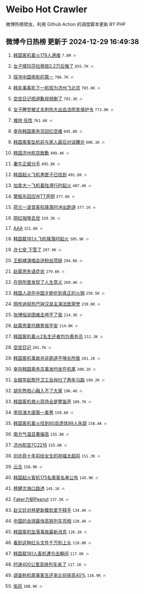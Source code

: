 # Weibo Hot Crawler 



微博热榜爬虫，利用 Github Action 的调度脚本更新 BY PHP 


## 微博今日热榜 更新于 2024-12-29 16:49:38 
1. [韩国客机着火179人遇难](https://s.weibo.com/weibo?q=%23%E9%9F%A9%E5%9B%BD%E5%AE%A2%E6%9C%BA%E7%9D%80%E7%81%AB179%E4%BA%BA%E9%81%87%E9%9A%BE%23&t=31&band_rank=1&Refer=top) `7.8M 🔥` 

1. [女子撞玛莎拉蒂赔3.2万后悔了](https://s.weibo.com/weibo?q=%23%E5%A5%B3%E5%AD%90%E6%92%9E%E7%8E%9B%E8%8E%8E%E6%8B%89%E8%92%82%E8%B5%943.2%E4%B8%87%E5%90%8E%E6%82%94%E4%BA%86%23&t=31&band_rank=2&Refer=top) `855.7K 🔥` 

1. [探寻中国电影的第一](https://s.weibo.com/weibo?q=%23%E6%8E%A2%E5%AF%BB%E4%B8%AD%E5%9B%BD%E7%94%B5%E5%BD%B1%E7%9A%84%E7%AC%AC%E4%B8%80%23&t=31&band_rank=3&Refer=top) `786.7K 🔥` 

1. [韩失事客机下一航班为济州飞北京](https://s.weibo.com/weibo?q=%23%E9%9F%A9%E5%A4%B1%E4%BA%8B%E5%AE%A2%E6%9C%BA%E4%B8%8B%E4%B8%80%E8%88%AA%E7%8F%AD%E4%B8%BA%E6%B5%8E%E5%B7%9E%E9%A3%9E%E5%8C%97%E4%BA%AC%23&t=31&band_rank=4&Refer=top) `783.8K 🔥` 

1. [空空日记把道歉视频删了](https://s.weibo.com/weibo?q=%23%E7%A9%BA%E7%A9%BA%E6%97%A5%E8%AE%B0%E6%8A%8A%E9%81%93%E6%AD%89%E8%A7%86%E9%A2%91%E5%88%A0%E4%BA%86%23&t=31&band_rank=5&Refer=top) `783.3K 🔥` 

1. [女子睡觉被丈夫刺伤大出血法院发保护令](https://s.weibo.com/weibo?q=%23%E5%A5%B3%E5%AD%90%E7%9D%A1%E8%A7%89%E8%A2%AB%E4%B8%88%E5%A4%AB%E5%88%BA%E4%BC%A4%E5%A4%A7%E5%87%BA%E8%A1%80%E6%B3%95%E9%99%A2%E5%8F%91%E4%BF%9D%E6%8A%A4%E4%BB%A4%23&t=31&band_rank=6&Refer=top) `773.0K 🔥` 

1. [难哄 任性](https://s.weibo.com/weibo?q=%E9%9A%BE%E5%93%84%20%E4%BB%BB%E6%80%A7&t=31&band_rank=7&Refer=top) `761.6K 🔥` 

1. [幸存韩国乘务员回忆空难](https://s.weibo.com/weibo?q=%23%E5%B9%B8%E5%AD%98%E9%9F%A9%E5%9B%BD%E4%B9%98%E5%8A%A1%E5%91%98%E5%9B%9E%E5%BF%86%E7%A9%BA%E9%9A%BE%23&t=31&band_rank=8&Refer=top) `695.8K 🔥` 

1. [韩国乘客坠机前与家人最后对话曝光](https://s.weibo.com/weibo?q=%23%E9%9F%A9%E5%9B%BD%E4%B9%98%E5%AE%A2%E5%9D%A0%E6%9C%BA%E5%89%8D%E4%B8%8E%E5%AE%B6%E4%BA%BA%E6%9C%80%E5%90%8E%E5%AF%B9%E8%AF%9D%E6%9B%9D%E5%85%89%23&t=31&band_rank=9&Refer=top) `606.1K 🔥` 

1. [韩国济州航空致歉](https://s.weibo.com/weibo?q=%23%E9%9F%A9%E5%9B%BD%E6%B5%8E%E5%B7%9E%E8%88%AA%E7%A9%BA%E8%87%B4%E6%AD%89%23&t=31&band_rank=10&Refer=top) `499.4K 🔥` 

1. [秦牛正威分手](https://s.weibo.com/weibo?q=%E7%A7%A6%E7%89%9B%E6%AD%A3%E5%A8%81%E5%88%86%E6%89%8B&t=31&band_rank=11&Refer=top) `495.8K 🔥` 

1. [韩国起火飞机黑匣子已找到](https://s.weibo.com/weibo?q=%23%E9%9F%A9%E5%9B%BD%E8%B5%B7%E7%81%AB%E9%A3%9E%E6%9C%BA%E9%BB%91%E5%8C%A3%E5%AD%90%E5%B7%B2%E6%89%BE%E5%88%B0%23&t=31&band_rank=12&Refer=top) `491.6K 🔥` 

1. [加拿大一飞机着陆滑行时起火](https://s.weibo.com/weibo?q=%23%E5%8A%A0%E6%8B%BF%E5%A4%A7%E4%B8%80%E9%A3%9E%E6%9C%BA%E7%9D%80%E9%99%86%E6%BB%91%E8%A1%8C%E6%97%B6%E8%B5%B7%E7%81%AB%23&t=31&band_rank=13&Refer=top) `407.4K 🔥` 

1. [樊振东回应WTT声明](https://s.weibo.com/weibo?q=%23%E6%A8%8A%E6%8C%AF%E4%B8%9C%E5%9B%9E%E5%BA%94WTT%E5%A3%B0%E6%98%8E%23&t=31&band_rank=14&Refer=top) `377.6K 🔥` 

1. [荷兰一波音客机降落时冲出跑道](https://s.weibo.com/weibo?q=%23%E8%8D%B7%E5%85%B0%E4%B8%80%E6%B3%A2%E9%9F%B3%E5%AE%A2%E6%9C%BA%E9%99%8D%E8%90%BD%E6%97%B6%E5%86%B2%E5%87%BA%E8%B7%91%E9%81%93%23&t=31&band_rank=15&Refer=top) `377.1K 🔥` 

1. [网红咖啡去世](https://s.weibo.com/weibo?q=%23%E7%BD%91%E7%BA%A2%E5%92%96%E5%95%A1%E5%8E%BB%E4%B8%96%23&t=31&band_rank=16&Refer=top) `329.3K 🔥` 

1. [AAA](https://s.weibo.com/weibo?q=AAA&t=31&band_rank=17&Refer=top) `321.6K 🔥` 

1. [韩国载181人飞机降落时起火](https://s.weibo.com/weibo?q=%23%E9%9F%A9%E5%9B%BD%E8%BD%BD181%E4%BA%BA%E9%A3%9E%E6%9C%BA%E9%99%8D%E8%90%BD%E6%97%B6%E8%B5%B7%E7%81%AB%23&t=31&band_rank=18&Refer=top) `305.9K 🔥` 

1. [许七安 下雪了](https://s.weibo.com/weibo?q=%E8%AE%B8%E4%B8%83%E5%AE%89%20%E4%B8%8B%E9%9B%AA%E4%BA%86&t=31&band_rank=19&Refer=top) `297.9K 🔥` 

1. [王鹤棣演唱会送粉丝项链](https://s.weibo.com/weibo?q=%23%E7%8E%8B%E9%B9%A4%E6%A3%A3%E6%BC%94%E5%94%B1%E4%BC%9A%E9%80%81%E7%B2%89%E4%B8%9D%E9%A1%B9%E9%93%BE%23&t=31&band_rank=20&Refer=top) `294.6K 🔥` 

1. [赵露思失语症状](https://s.weibo.com/weibo?q=%23%E8%B5%B5%E9%9C%B2%E6%80%9D%E5%A4%B1%E8%AF%AD%E7%97%87%E7%8A%B6%23&t=31&band_rank=21&Refer=top) `279.6K 🔥` 

1. [在厕所里发现了人生意义](https://s.weibo.com/weibo?q=%E5%9C%A8%E5%8E%95%E6%89%80%E9%87%8C%E5%8F%91%E7%8E%B0%E4%BA%86%E4%BA%BA%E7%94%9F%E6%84%8F%E4%B9%89&t=31&band_rank=22&Refer=top) `269.4K 🔥` 

1. [韩国人说在中国才能吃到真正的火锅](https://s.weibo.com/weibo?q=%23%E9%9F%A9%E5%9B%BD%E4%BA%BA%E8%AF%B4%E5%9C%A8%E4%B8%AD%E5%9B%BD%E6%89%8D%E8%83%BD%E5%90%83%E5%88%B0%E7%9C%9F%E6%AD%A3%E7%9A%84%E7%81%AB%E9%94%85%23&t=31&band_rank=23&Refer=top) `250.5K 🔥` 

1. [网传迪丽热巴钟汉良主演法医荣誉](https://s.weibo.com/weibo?q=%23%E7%BD%91%E4%BC%A0%E8%BF%AA%E4%B8%BD%E7%83%AD%E5%B7%B4%E9%92%9F%E6%B1%89%E8%89%AF%E4%B8%BB%E6%BC%94%E6%B3%95%E5%8C%BB%E8%8D%A3%E8%AA%89%23&t=31&band_rank=24&Refer=top) `239.8K 🔥` 

1. [张博恒说困难击垮不了我](https://s.weibo.com/weibo?q=%E5%BC%A0%E5%8D%9A%E6%81%92%E8%AF%B4%E5%9B%B0%E9%9A%BE%E5%87%BB%E5%9E%AE%E4%B8%8D%E4%BA%86%E6%88%91&t=31&band_rank=25&Refer=top) `214.3K 🔥` 

1. [赵露思委托魏笑报平安](https://s.weibo.com/weibo?q=%E8%B5%B5%E9%9C%B2%E6%80%9D%E5%A7%94%E6%89%98%E9%AD%8F%E7%AC%91%E6%8A%A5%E5%B9%B3%E5%AE%89&t=31&band_rank=26&Refer=top) `214.0K 🔥` 

1. [韩国客机着火2名生还者均为乘务员](https://s.weibo.com/weibo?q=%23%E9%9F%A9%E5%9B%BD%E5%AE%A2%E6%9C%BA%E7%9D%80%E7%81%AB2%E5%90%8D%E7%94%9F%E8%BF%98%E8%80%85%E5%9D%87%E4%B8%BA%E4%B9%98%E5%8A%A1%E5%91%98%23&t=31&band_rank=27&Refer=top) `212.3K 🔥` 

1. [空空日记](https://s.weibo.com/weibo?q=%E7%A9%BA%E7%A9%BA%E6%97%A5%E8%AE%B0&t=31&band_rank=28&Refer=top) `201.7K 🔥` 

1. [韩国客机事故并非跑道不够长所致](https://s.weibo.com/weibo?q=%23%E9%9F%A9%E5%9B%BD%E5%AE%A2%E6%9C%BA%E4%BA%8B%E6%95%85%E5%B9%B6%E9%9D%9E%E8%B7%91%E9%81%93%E4%B8%8D%E5%A4%9F%E9%95%BF%E6%89%80%E8%87%B4%23&t=31&band_rank=29&Refer=top) `201.1K 🔥` 

1. [幸存韩国乘务员事发时坐在机尾](https://s.weibo.com/weibo?q=%23%E5%B9%B8%E5%AD%98%E9%9F%A9%E5%9B%BD%E4%B9%98%E5%8A%A1%E5%91%98%E4%BA%8B%E5%8F%91%E6%97%B6%E5%9D%90%E5%9C%A8%E6%9C%BA%E5%B0%BE%23&t=31&band_rank=30&Refer=top) `200.1K 🔥` 

1. [女婿早起帮环卫工岳母扫了两年马路](https://s.weibo.com/weibo?q=%23%E5%A5%B3%E5%A9%BF%E6%97%A9%E8%B5%B7%E5%B8%AE%E7%8E%AF%E5%8D%AB%E5%B7%A5%E5%B2%B3%E6%AF%8D%E6%89%AB%E4%BA%86%E4%B8%A4%E5%B9%B4%E9%A9%AC%E8%B7%AF%23&t=31&band_rank=31&Refer=top) `199.2K 🔥` 

1. [胡先煦担心融入不了大家](https://s.weibo.com/weibo?q=%E8%83%A1%E5%85%88%E7%85%A6%E6%8B%85%E5%BF%83%E8%9E%8D%E5%85%A5%E4%B8%8D%E4%BA%86%E5%A4%A7%E5%AE%B6&t=31&band_rank=32&Refer=top) `196.4K 🔥` 

1. [韩国客机救火现场全是警笛声](https://s.weibo.com/weibo?q=%23%E9%9F%A9%E5%9B%BD%E5%AE%A2%E6%9C%BA%E6%95%91%E7%81%AB%E7%8E%B0%E5%9C%BA%E5%85%A8%E6%98%AF%E8%AD%A6%E7%AC%9B%E5%A3%B0%23&t=31&band_rank=33&Refer=top) `189.7K 🔥` 

1. [李现演大唐第一美男](https://s.weibo.com/weibo?q=%E6%9D%8E%E7%8E%B0%E6%BC%94%E5%A4%A7%E5%94%90%E7%AC%AC%E4%B8%80%E7%BE%8E%E7%94%B7&t=31&band_rank=34&Refer=top) `158.6K 🔥` 

1. [韩国客机着火找到80具遗体99人失踪](https://s.weibo.com/weibo?q=%23%E9%9F%A9%E5%9B%BD%E5%AE%A2%E6%9C%BA%E7%9D%80%E7%81%AB%E6%89%BE%E5%88%B080%E5%85%B7%E9%81%97%E4%BD%9399%E4%BA%BA%E5%A4%B1%E8%B8%AA%23&t=31&band_rank=35&Refer=top) `158.4K 🔥` 

1. [南方气温显著偏高](https://s.weibo.com/weibo?q=%23%E5%8D%97%E6%96%B9%E6%B0%94%E6%B8%A9%E6%98%BE%E8%91%97%E5%81%8F%E9%AB%98%23&t=31&band_rank=36&Refer=top) `155.8K 🔥` 

1. [济州航空7C2216](https://s.weibo.com/weibo?q=%23%E6%B5%8E%E5%B7%9E%E8%88%AA%E7%A9%BA7C2216%23&t=31&band_rank=37&Refer=top) `155.0K 🔥` 

1. [刘亦菲十年前给女生的祝福太超前](https://s.weibo.com/weibo?q=%23%E5%88%98%E4%BA%A6%E8%8F%B2%E5%8D%81%E5%B9%B4%E5%89%8D%E7%BB%99%E5%A5%B3%E7%94%9F%E7%9A%84%E7%A5%9D%E7%A6%8F%E5%A4%AA%E8%B6%85%E5%89%8D%23&t=31&band_rank=38&Refer=top) `151.3K 🔥` 

1. [云合](https://s.weibo.com/weibo?q=%E4%BA%91%E5%90%88&t=31&band_rank=39&Refer=top) `150.9K 🔥` 

1. [韩国起火客机175名乘客名单公布](https://s.weibo.com/weibo?q=%23%E9%9F%A9%E5%9B%BD%E8%B5%B7%E7%81%AB%E5%AE%A2%E6%9C%BA175%E5%90%8D%E4%B9%98%E5%AE%A2%E5%90%8D%E5%8D%95%E5%85%AC%E5%B8%83%23&t=31&band_rank=40&Refer=top) `145.9K 🔥` 

1. [檀健次海口路透](https://s.weibo.com/weibo?q=%23%E6%AA%80%E5%81%A5%E6%AC%A1%E6%B5%B7%E5%8F%A3%E8%B7%AF%E9%80%8F%23&t=31&band_rank=41&Refer=top) `145.1K 🔥` 

1. [Faker力挺Peanut](https://s.weibo.com/weibo?q=%23Faker%E5%8A%9B%E6%8C%BAPeanut%23&t=31&band_rank=42&Refer=top) `137.5K 🔥` 

1. [赵又廷对林更新腹肌爱不释手](https://s.weibo.com/weibo?q=%E8%B5%B5%E5%8F%88%E5%BB%B7%E5%AF%B9%E6%9E%97%E6%9B%B4%E6%96%B0%E8%85%B9%E8%82%8C%E7%88%B1%E4%B8%8D%E9%87%8A%E6%89%8B&t=31&band_rank=43&Refer=top) `134.4K 🔥` 

1. [中国的全球最快高铁列车亮相](https://s.weibo.com/weibo?q=%23%E4%B8%AD%E5%9B%BD%E7%9A%84%E5%85%A8%E7%90%83%E6%9C%80%E5%BF%AB%E9%AB%98%E9%93%81%E5%88%97%E8%BD%A6%E4%BA%AE%E7%9B%B8%23&t=31&band_rank=44&Refer=top) `128.4K 🔥` 

1. [韩国客机坠落事故最新消息](https://s.weibo.com/weibo?q=%23%E9%9F%A9%E5%9B%BD%E5%AE%A2%E6%9C%BA%E5%9D%A0%E8%90%BD%E4%BA%8B%E6%95%85%E6%9C%80%E6%96%B0%E6%B6%88%E6%81%AF%23&t=31&band_rank=45&Refer=top) `126.1K 🔥` 

1. [看到这种红头文件千万别上头](https://s.weibo.com/weibo?q=%23%E7%9C%8B%E5%88%B0%E8%BF%99%E7%A7%8D%E7%BA%A2%E5%A4%B4%E6%96%87%E4%BB%B6%E5%8D%83%E4%B8%87%E5%88%AB%E4%B8%8A%E5%A4%B4%23&t=31&band_rank=46&Refer=top) `118.0K 🔥` 

1. [韩国载181人客机遭鸟击瞬间](https://s.weibo.com/weibo?q=%23%E9%9F%A9%E5%9B%BD%E8%BD%BD181%E4%BA%BA%E5%AE%A2%E6%9C%BA%E9%81%AD%E9%B8%9F%E5%87%BB%E7%9E%AC%E9%97%B4%23&t=31&band_rank=47&Refer=top) `117.6K 🔥` 

1. [时速400公里高铁列车来了](https://s.weibo.com/weibo?q=%23%E6%97%B6%E9%80%9F400%E5%85%AC%E9%87%8C%E9%AB%98%E9%93%81%E5%88%97%E8%BD%A6%E6%9D%A5%E4%BA%86%23&t=31&band_rank=48&Refer=top) `117.1K 🔥` 

1. [调查称机尾乘客生还率比前排高40%](https://s.weibo.com/weibo?q=%23%E8%B0%83%E6%9F%A5%E7%A7%B0%E6%9C%BA%E5%B0%BE%E4%B9%98%E5%AE%A2%E7%94%9F%E8%BF%98%E7%8E%87%E6%AF%94%E5%89%8D%E6%8E%92%E9%AB%9840%25%23&t=31&band_rank=49&Refer=top) `116.9K 🔥` 

1. [佑灰](https://s.weibo.com/weibo?q=%E4%BD%91%E7%81%B0&t=31&band_rank=50&Refer=top) `108.9K 🔥` 

